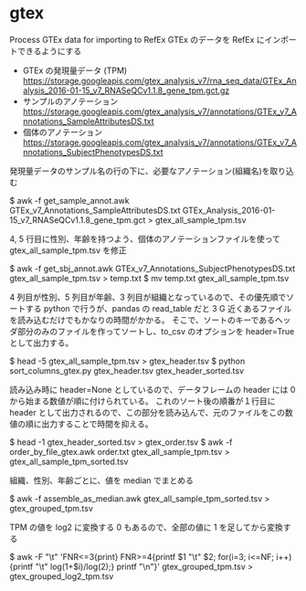 # gtex
Process GTEx data for importing to RefEx
GTEx のデータを RefEx にインポートできるようにする
- GTEx の発現量データ (TPM)
  https://storage.googleapis.com/gtex_analysis_v7/rna_seq_data/GTEx_Analysis_2016-01-15_v7_RNASeQCv1.1.8_gene_tpm.gct.gz
- サンプルのアノテーション
  https://storage.googleapis.com/gtex_analysis_v7/annotations/GTEx_v7_Annotations_SampleAttributesDS.txt
- 個体のアノテーション
  https://storage.googleapis.com/gtex_analysis_v7/annotations/GTEx_v7_Annotations_SubjectPhenotypesDS.txt

発現量データのサンプル名の行の下に、必要なアノテーション(組織名)を取り込む

$ awk -f get_sample_annot.awk GTEx_v7_Annotations_SampleAttributesDS.txt GTEx_Analysis_2016-01-15_v7_RNASeQCv1.1.8_gene_tpm.gct > gtex_all_sample_tpm.tsv

4, 5 行目に性別、年齢を持つよう、個体のアノテーションファイルを使って gtex_all_sample_tpm.tsv を修正

$ awk -f get_sbj_annot.awk GTEx_v7_Annotations_SubjectPhenotypesDS.txt gtex_all_sample_tpm.tsv > temp.txt
$ mv temp.txt gtex_all_sample_tpm.tsv

4 列目が性別、5 列目が年齢、3 列目が組織となっているので、その優先順でソートする
python で行うが、pandas の read_table だと 3 G 近くあるファイルを読み込むだけでもかなりの時間がかかる。
そこで、ソートのキーであるヘッダ部分のみのファイルを作ってソートし、to_csv のオプションを header=True として出力する。

$ head -5 gtex_all_sample_tpm.tsv > gtex_header.tsv
$ python sort_columns_gtex.py gtex_header.tsv gtex_header_sorted.tsv

読み込み時に header=None としているので、データフレームの header には 0 から始まる数値が順に付けられている。
これのソート後の順番が１行目に header として出力されるので、この部分を読み込んで、元のファイルをこの数値の順に出力することで時間を抑える。

$ head -1 gtex_header_sorted.tsv > gtex_order.tsv
$ awk -f order_by_file_gtex.awk order.txt gtex_all_sample_tpm.tsv > gtex_all_sample_tpm_sorted.tsv


組織、性別、年齢ごとに、値を median でまとめる

$ awk -f assemble_as_median.awk gtex_all_sample_tpm_sorted.tsv > gtex_grouped_tpm.tsv

TPM の値を log2 に変換する
0 もあるので、全部の値に 1 を足してから変換する

$ awk -F "\t" 'FNR<=3{print} FNR>=4{printf $1 "\t" $2; for(i=3; i<=NF; i++) {printf "\t" log(1+$i)/log(2);} printf "\n"}' gtex_grouped_tpm.tsv > gtex_grouped_log2_tpm.tsv
